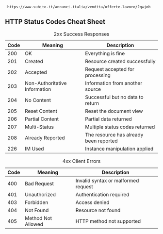      https://www.subito.it/annunci-italia/vendita/offerte-lavoro/?q=job

    
<html lang="en">
<head>
<meta charset="UTF-8" />
<meta name="viewport" content="width=device-width, initial-scale=1" />
 
 
</head>
<body>

<h2>HTTP Status Codes Cheat Sheet</h2>

<table>
  <caption>2xx Success Responses</caption>
  <thead>
    <tr>
      <th>Code</th>
      <th>Meaning</th>
      <th>Description</th>
    </tr>
  </thead>
  <tbody>
    <tr><td>200</td><td>OK</td><td>Everything is fine</td></tr>
    <tr><td>201</td><td>Created</td><td>Resource created successfully</td></tr>
    <tr><td>202</td><td>Accepted</td><td>Request accepted for processing</td></tr>
    <tr><td>203</td><td>Non-Authoritative Information</td><td>Information from another source</td></tr>
    <tr><td>204</td><td>No Content</td><td>Successful but no data to return</td></tr>
    <tr><td>205</td><td>Reset Content</td><td>Reset the document view</td></tr>
    <tr><td>206</td><td>Partial Content</td><td>Partial data returned</td></tr>
    <tr><td>207</td><td>Multi-Status</td><td>Multiple status codes returned</td></tr>
    <tr><td>208</td><td>Already Reported</td><td>The resource has already been reported</td></tr>
    <tr><td>226</td><td>IM Used</td><td>Instance manipulation applied</td></tr>
  </tbody>
</table>

<table>
  <caption>4xx Client Errors</caption>
  <thead>
    <tr>
      <th>Code</th>
      <th>Meaning</th>
      <th>Description</th>
    </tr>
  </thead>
  <tbody>
    <tr><td>400</td><td>Bad Request</td><td>Invalid syntax or malformed request</td></tr>
    <tr><td>401</td><td>Unauthorized</td><td>Authentication required</td></tr>
    <tr><td>403</td><td>Forbidden</td><td>Access denied</td></tr>
    <tr><td>404</td><td>Not Found</td><td>Resource not found</td></tr>
    <tr><td>405</td><td>Method Not Allowed</td><td>HTTP method not supported</td></tr>
  </tbody>
</table>

</body>
</html>

